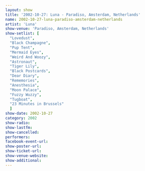 ```yaml
---
layout: show
title: '2002-10-27: Luna - Paradiso, Amsterdam, Netherlands'
name: 2002-10-27-luna-paradiso-amsterdam-netherlands
artist: 'Luna'
show-venue: 'Paradiso, Amsterdam, Netherlands'
show-setlist: [
  "Lovedust",
  "Black Champagne",
  "Pup Tent",
  "Mermaid Eyes",
  "Weird And Woozy",
  "Astronaut",
  "Tiger Lily",
  "Black Postcards",
  "Dear Diary",
  "Rememories",
  "Anesthesia",
  "Moon Palace",
  "Fuzzy Wuzzy",
  "Tugboat",
  "23 Minutes in Brussels"
  ]
show-date: 2002-10-27
category: 2002
show-radio: 
show-lastfm: 
show-cancelled: 
performers: 
facebook-event-url: 
show-poster-url: 
show-ticket-url: 
show-venue-website: 
show-additional: 
---
```



